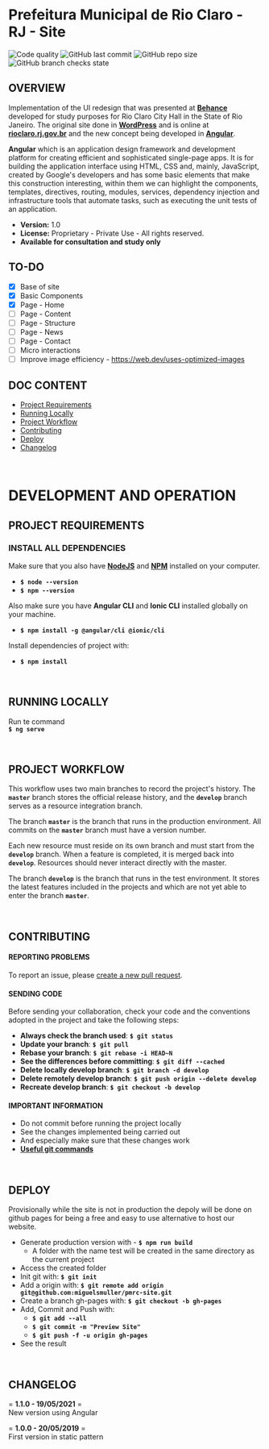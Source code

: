 # **Prefeitura Municipal de Rio Claro - RJ - Site**
![Code quality](https://img.shields.io/scrutinizer/quality/g/miguelsmuller/pmrc-site/master?style=flat-square)
![GitHub last commit](https://img.shields.io/github/last-commit/miguelsmuller/pmrc-site?style=flat-square)
![GitHub repo size](https://img.shields.io/github/repo-size/miguelsmuller/pmrc-site?style=flat-square)
![GitHub branch checks state](https://img.shields.io/github/checks-status/miguelsmuller/pmrc-site/master?style=flat-square)

## **OVERVIEW**
Implementation of the UI redesign that was presented at [**Behance**](https://www.behance.net/gallery/80414855/Redesign-Rio-Claro-City-Hall-Website) developed for study purposes for Rio Claro City Hall in the State of Rio Janeiro. The original site done in [**WordPress**](https://wordpress.org/) and is online at [**rioclaro.rj.gov.br**](https://rioclaro.rj.gov.br/) and  the new concept being developed in **[Angular](https://angular.io/)**.

**Angular** which is an application design framework and development platform for creating efficient and sophisticated single-page apps. It is for building the application interface using HTML, CSS and, mainly, JavaScript, created by Google's developers and has some basic elements that make this construction interesting, within them we can highlight the components, templates, directives, routing, modules, services, dependency injection and infrastructure tools that automate tasks, such as executing the unit tests of an application. 

- **Version:** 1.0 
- **License:** Proprietary - Private Use - All rights reserved. 
- **Available for consultation and study only**

## **TO-DO**
- [x] Base of site 
- [x] Basic Components
- [x] Page - Home
- [ ] Page - Content
- [ ] Page - Structure 
- [ ] Page - News
- [ ] Page - Contact
- [ ] Micro interactions
- [ ] Improve image efficiency - https://web.dev/uses-optimized-images

## **DOC CONTENT** 
* [Project Requirements](#project-requirements)
* [Running Locally](#running-locally)
* [Project Workflow](#project-workflow)   
* [Contributing](#contributing)
* [Deploy](#deploy)   
* [Changelog](#changelog)  

<br>

# **DEVELOPMENT AND OPERATION**  
## **PROJECT REQUIREMENTS**  
### **INSTALL ALL DEPENDENCIES**
Make sure that you also have **[NodeJS](https://nodejs.org/)** and **[NPM](https://www.npmjs.com/)** installed on your computer.
- **`$ node --version`** 
- **`$ npm --version`** 

Also make sure you have **Angular CLI** and **Ionic CLI** installed globally on your machine.  
- **`$ npm install -g @angular/cli @ionic/cli`**  

Install dependencies of project with:  
- **`$ npm install`**

<br>

## **RUNNING LOCALLY**  
Run te command  
**`$ ng serve`**

<br>

## **PROJECT WORKFLOW**  
This workflow uses two main branches to record the project's history. The **`master`** branch stores the official release history, and the **`develop`** branch serves as a resource integration branch.

The branch **`master`** is the branch that runs in the production environment. All commits on the **`master`** branch must have a version number.

Each new resource must reside on its own branch and must start from the **`develop`** branch. When a feature is completed, it is merged back into **`develop`**. Resources should never interact directly with the master.

The branch **`develop`** is the branch that runs in the test environment. It stores the latest features included in the projects and which are not yet able to enter the branch **`master`**. 

<br>

## **CONTRIBUTING**  
#### **REPORTING PROBLEMS**  
To report an issue, please [create a new pull request](https://github.com/miguelsmuller/pmrc-site/pulls).  

#### **SENDING CODE**  
Before sending your collaboration, check your code and the conventions adopted in the project and take the following steps:

- **Always check the branch used**: **`$ git status`**
- **Update your branch**: **`$ git pull`**
- **Rebase your branch**: **`$ git rebase -i HEAD~N`**
- **See the differences before committing**: **`$ git diff --cached`**
- **Delete locally develop branch**: **`$ git branch -d develop`**
- **Delete remotely develop branch**: **`$ git push origin --delete develop`**
- **Recreate develop branch**: **`$ git checkout -b develop`**

#### **IMPORTANT INFORMATION**  
- Do not commit before running the project locally
- See the changes implemented being carried out
- And especially make sure that these changes work
- **[Useful git commands](https://gist.github.com/leocomelli/2545add34e4fec21ec16)** 

<br>

## **DEPLOY**  
Provisionally while the site is not in production the depoly will be done on github pages for being a free and easy to use alternative to host our website.
- Generate production version with -  **`$ npm run build`**
  - A folder with the name test will be created in the same directory as the current project 
- Access the created folder
- Init git with: **`$ git init`**
- Add a origin with: **`$ git remote add origin git@github.com:miguelsmuller/pmrc-site.git`**
- Create a branch gh-pages with: **`$ git checkout -b gh-pages`**
- Add, Commit and Push with:
  - **`$ git add --all`**
  - **`$ git commit -m "Preview Site"`**
  - **`$ git push -f -u origin gh-pages`**
- See the result

<br>

## **CHANGELOG**  
= **1.1.0 - 19/05/2021** =  
New version using Angular

= **1.0.0 - 20/05/2019** =  
First version in static pattern
